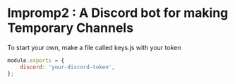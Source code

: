 # Impromp2 : A Discord bot for making Temporary Channels

To start your own, make a file called keys.js with your token

``` javascript
module.exports = {
    discord: 'your-discord-token',
};
```
